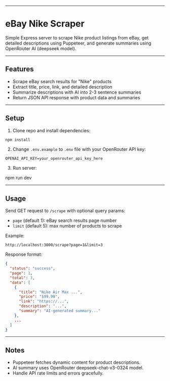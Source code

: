 

---

# eBay Nike Scraper

Simple Express server to scrape Nike product listings from eBay, get detailed descriptions using Puppeteer, and generate summaries using OpenRouter AI (deepseek model).

---

## Features

* Scrape eBay search results for "Nike" products
* Extract title, price, link, and detailed description
* Summarize descriptions with AI into 2-3 sentence summaries
* Return JSON API response with product data and summaries

---

## Setup

1. Clone repo and install dependencies:

```bash
npm install
```

2. Change `.env.example` to `.env` file with your OpenRouter API key:

```
OPENAI_API_KEY=your_openrouter_api_key_here

```

3. Run server:

npm run dev

---

## Usage

Send GET request to `/scrape` with optional query params:

* `page` (default 1): eBay search results page number
* `limit` (default 5): max number of products to scrape

Example:

```
http://localhost:3000/scrape?page=1&limit=3
```

Response format:

```json
{
  "status": "success",
  "page": 1,
  "total": 3,
  "data": [
    {
      "title": "Nike Air Max ...",
      "price": "$99.99",
      "link": "https://...",
      "description": "...",
      "summary": "AI-generated summary..."
    },
    ...
  ]
}
```

---

## Notes

* Puppeteer fetches dynamic content for product descriptions.
* AI summary uses OpenRouter deepseek-chat-v3-0324 model.
* Handle API rate limits and errors gracefully.

